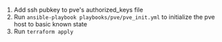 1. Add ssh pubkey to pve's authorized_keys file
2. Run `ansible-playbook playbooks/pve/pve_init.yml` to initialize the pve host to basic known state
3. Run `terraform apply`